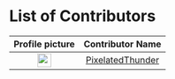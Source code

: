 # List of Contributors

|Profile picture|Contributor Name|
|:--:|:--:|
|<img src='https://avatars.githubusercontent.com/u/173437291?v=4' height='25' width='25'/>|<a href='https://github.com/PixelatedThunder'>PixelatedThunder</a>|
